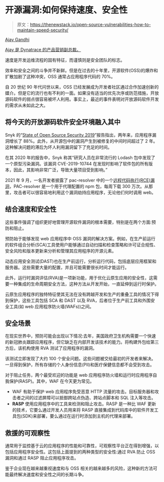 # 开源漏洞:如何保持速度、安全性

> 原文：<https://thenewstack.io/open-source-vulnerabilities-how-to-maintain-speed-security/>

[](https://www.linkedin.com/in/ajaygandhi/)

[Ajay Gandhi](https://www.linkedin.com/in/ajaygandhi/)

[Ajay 是 Dynatrace 的产品营销副总裁。](https://www.linkedin.com/in/ajaygandhi/)

[](https://www.linkedin.com/in/ajaygandhi/)[](https://www.linkedin.com/in/ajaygandhi/)

速度是开发运维流程的固有特征，而谨慎则是安全团队的标志。

效率和安全之间的斗争并不新鲜。但是在过去的十年里，开源软件(OSS)的爆炸和扩散加剧了这种冲突，OSS 通常占应用程序代码的 70%。

自 20 世纪 90 年代问世以来，OSS 已经发展成为开发者社区通过合作加速创新的媒介。但是它的流行也有不利的一面。如果没有适当的优先次序或防范措施，开放源码软件的弱点很容易被坏人利用。事实上，最近的事件表明对开放源码软件开发的需求从未如此之大。

## 将今天的开放源码软件安全环境融入其中

Snyk 的“[State of Open Source Security 2019](https://res.cloudinary.com/snyk/image/upload/v1551172581/The-State-Of-Open-Source-Security-Report-2019-Snyk.pdf)”报告指出，两年来，应用程序漏洞增长了 88%。此外，从开源包中的漏洞产生到被修复的中间时间超过了 2 年。这种解决问题的滞后为坏人利用漏洞留下了充足的时间。

在其 2020 年的报告中，Snyk 称其“研究人员在非常流行的 Lodash 包中发现了一个原型污染漏洞。该漏洞 CVE-2019-10744 在发现时影响了软件包的所有版本，因此，其影响非常广泛，导致大量项目受到影响。”

2021 年 9 月，一名开发者披露了 pac-resolver 中的一个[远程代码执行(RCE)漏洞](https://httptoolkit.tech/blog/npm-pac-proxy-agent-vulnerability/)，PAC-resolver 是一个用于代理配置的 npm 包，每周下载 300 万次。从那里，攻击者可以很容易地利用这个漏洞劫持应用程序，无论他们何时调用 web。

## 结合速度和安全性

这些事件强调了组织更好地管理开源软件漏洞的根本需要，特别是在两个方面:预防和阻止。

预防始于能够发现 web 应用程序中 OSS 漏洞的解决方案。例如，在生产前运行的软件组合分析(SCA)工具使用户能够通过自动扫描和检查策略和许可证合规性、安全风险和版本更新来分析和管理其应用程序的开源元素。

动态应用安全测试(DAST)也在生产前运行，分析运行代码，包括底层应用框架和服务器。这些需要大量的配置，并且可能需要很长时间才能运行。

此外，运行时漏洞评估(RVA)是一项新功能，用于优化云原生应用的安全性，这需要一种集成的生命周期安全方法，这种方法从开发开始，一直延伸到运行时保护。

云原生应用程序的独特特征使其无法在没有跨越开发和生产的重叠工具的情况下得到保护，这些工具包括 SCA 和 DAST 以及 RVA，后者位于生产前工具和外围安全工具(如 web 应用程序防火墙(WAFs))之间。

## 安全场景

在现实世界中，预防可能会出现以下情况:去年，美国政府卫生机构需要一个快速的新冠肺炎跟踪应用程序，但它缺乏在内部开发该技术的能力。将构建外包给第三方后，该机构使用 RVA 测试了应用程序的漏洞。

该测试立即发现了大约 100 个安全问题。这些问题被交给最初的开发者来解决。一旦得到保护，所有存储的个人身份信息(PII)和医疗保健信息都不会受到攻击。

对于阻止任务，两个最受欢迎的功能是 web 应用程序防火墙和运行时应用程序自我保护(RASP)。其中，WAF 在今天更为常见。

*   WAF 有助于保护 web 应用程序免受恶意 HTTP 流量的攻击。目标服务器和攻击者之间的过滤屏障可以抵御跨站点伪造、跨站点脚本和 SQL 注入等攻击。
*   **RASP** 使用应用程序中的工具来检测和阻止攻击。RASP 是一种比 WAF 更新的技术，它要么通过开发人员用来将 RASP 直接集成到代码库中的软件开发工具包(SDK)来部署，要么通过在运行时添加到主机的代理来部署。

## 救援的可观察性

通常用于监控基于云的应用程序的性能和可靠性，可观察性平台正在得到增强，以包括应用程序安全性。这包括上面提到的两种类型的安全性:通过 RVA 防止 OSS 漏洞和通过 RASP 阻止应用程序攻击。

鉴于企业现在越来越重视速度和与 OSS 相关的越来越多的风险，这种新的方法可能最终解决速度和安全性之间的长期斗争。

<svg xmlns:xlink="http://www.w3.org/1999/xlink" viewBox="0 0 68 31" version="1.1"><title>Group</title> <desc>Created with Sketch.</desc></svg>